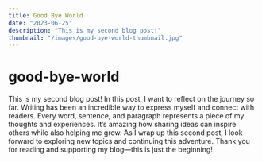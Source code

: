 ```yaml
---
title: Good Bye World
date: "2023-06-25"
description: "This is my second blog post!"
thumbnail: "/images/good-bye-world-thumbnail.jpg"
---
```


# good-bye-world

This is my second blog post! In this post, I want to reflect on the journey so far. Writing has been an incredible way to express myself and connect with readers. Every word, sentence, and paragraph represents a piece of my thoughts and experiences. It’s amazing how sharing ideas can inspire others while also helping me grow. As I wrap up this second post, I look forward to exploring new topics and continuing this adventure. Thank you for reading and supporting my blog—this is just the beginning!